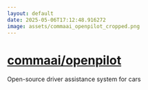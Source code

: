 ```yaml
---
layout: default
date: 2025-05-06T17:12:48.916272
image: assets/commaai_openpilot_cropped.png
---
```


# [commaai/openpilot](https://github.com/commaai/openpilot)

Open-source driver assistance system for cars
